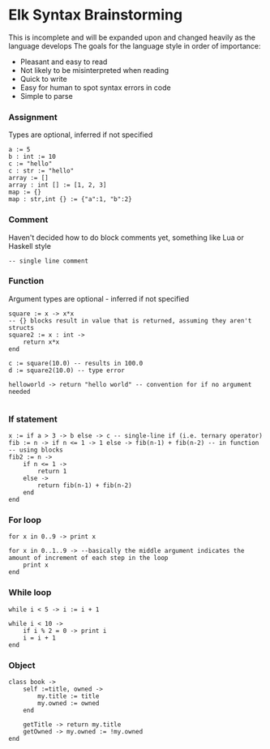 # Elk Syntax Brainstorming
This is incomplete and will be expanded upon and changed heavily as the language develops
The goals for the language style in order of importance:
* Pleasant and easy to read 
* Not likely to be misinterpreted when reading
* Quick to write
* Easy for human to spot syntax errors in code
* Simple to parse

### Assignment
Types are optional, inferred if not specified
```
a := 5
b : int := 10
c := "hello"
c : str := "hello"
array := []
array : int [] := [1, 2, 3]
map := {}
map : str,int {} := {"a":1, "b":2}
```

### Comment
Haven't decided how to do block comments yet, something like Lua or Haskell style
```
-- single line comment
```

### Function
Argument types are optional - inferred if not specified
```
square := x -> x*x
-- {} blocks result in value that is returned, assuming they aren't structs
square2 := x : int -> 
    return x*x
end

c := square(10.0) -- results in 100.0
d := square2(10.0) -- type error

helloworld -> return "hello world" -- convention for if no argument needed


```

### If statement
```
x := if a > 3 -> b else -> c -- single-line if (i.e. ternary operator)
fib := n -> if n <= 1 -> 1 else -> fib(n-1) + fib(n-2) -- in function
-- using blocks
fib2 := n -> 
    if n <= 1 -> 
        return 1
    else -> 
        return fib(n-1) + fib(n-2)
    end
end

```

### For loop
```
for x in 0..9 -> print x

for x in 0..1..9 -> --basically the middle argument indicates the amount of increment of each step in the loop
    print x 
end

```

### While loop
```
while i < 5 -> i := i + 1

while i < 10 -> 
    if i % 2 = 0 -> print i 
    i = i + 1
end  
```

### Object
```
class book -> 
    self :=title, owned ->  
        my.title := title 
        my.owned := owned
    end
    
    getTitle -> return my.title
    getOwned -> my.owned := !my.owned
end 
```
    
